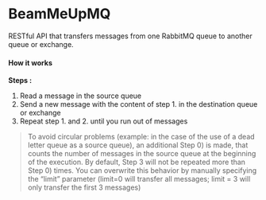 BeamMeUpMQ
==========

RESTful API that transfers messages from one RabbitMQ queue to another queue or exchange.

#### How it works

__Steps :__

1. Read a message in the source queue
2. Send a new message with the content of step 1. in the destination queue or exchange
3. Repeat step 1. and 2. until you run out of messages

> To avoid circular problems (example: in the case of the use of a dead letter queue as a source queue), an additional Step 0) is made, that counts the number of messages in the source queue at the beginning of the execution. By default, Step 3 will not be repeated more than Step 0) times. You can overwrite this behavior by manually specifying the “limit” parameter (limit=0 will transfer all messages; limit = 3 will only transfer the first 3 messages)

